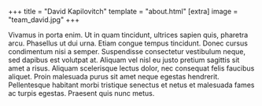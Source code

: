 +++
title = "David Kapilovitch"
template = "about.html"
[extra]
  image = "team_david.jpg"
+++

Vivamus in porta enim. Ut in quam tincidunt, ultrices sapien quis, pharetra arcu. Phasellus ut dui urna. Etiam congue tempus tincidunt. Donec cursus condimentum nisi a semper. Suspendisse consectetur vestibulum neque, sed dapibus est volutpat at. Aliquam vel nisl eu justo pretium sagittis sit amet a risus. Aliquam scelerisque lectus dolor, nec consequat felis faucibus aliquet. Proin malesuada purus sit amet neque egestas hendrerit. Pellentesque habitant morbi tristique senectus et netus et malesuada fames ac turpis egestas. Praesent quis nunc metus. 
